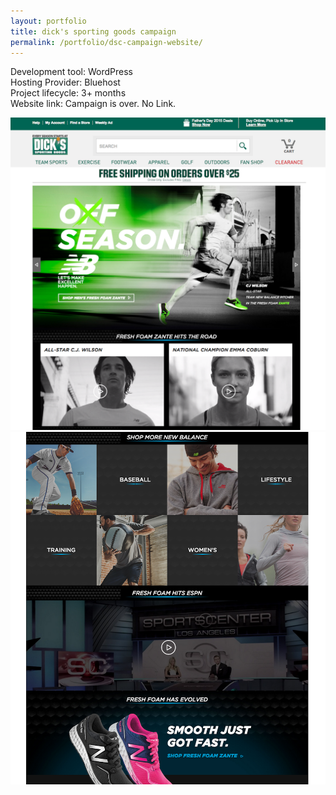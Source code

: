 ```yaml
---
layout: portfolio
title: dick's sporting goods campaign
permalink: /portfolio/dsc-campaign-website/
---
```


Development tool:  WordPress         
Hosting Provider: Bluehost  
Project lifecycle: 3+ months  
Website link: Campaign is over. No Link.    

<img src="/img/full/new/dsg/full-dsg-homepage.png">

<img src="/img/full/new/dsg/full-dsg-blockpage.png">


